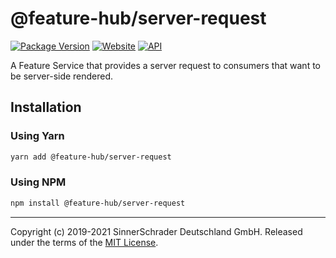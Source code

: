 # @feature-hub/server-request

[![Package Version][package-badge]][package-npm]
[![Website][website-badge]][website] [![API][api-badge]][api]

A Feature Service that provides a server request to consumers that want to be
server-side rendered.

## Installation

### Using Yarn

```sh
yarn add @feature-hub/server-request
```

### Using NPM

```sh
npm install @feature-hub/server-request
```

---

Copyright (c) 2019-2021 SinnerSchrader Deutschland GmbH. Released under the
terms of the [MIT License][license].

[api]: https://feature-hub.io/@feature-hub/server-request/
[api-badge]:
  https://img.shields.io/badge/API-%40feature--hub%2Fserver--request-%23ea3458.svg
[license]: https://github.com/sinnerschrader/feature-hub/blob/master/LICENSE
[package-badge]: https://img.shields.io/npm/v/@feature-hub/server-request.svg
[package-npm]: https://www.npmjs.com/package/@feature-hub/server-request
[website]: https://feature-hub.io/
[website-badge]:
  https://img.shields.io/badge/Website-feature--hub.io-%23500dc5.svg
